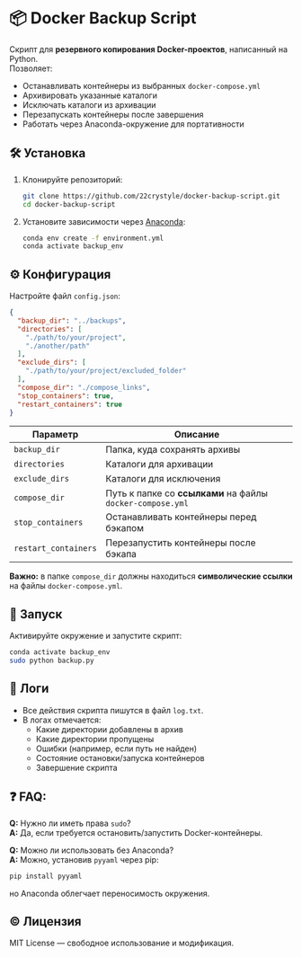 # 📦 Docker Backup Script

Скрипт для **резервного копирования Docker-проектов**, написанный на Python.  
 Позволяет:

- Останавливать контейнеры из выбранных `docker-compose.yml`
- Архивировать указанные каталоги
- Исключать каталоги из архивации
- Перезапускать контейнеры после завершения
- Работать через Anaconda-окружение для портативности

## 🛠 Установка

1. Клонируйте репозиторий:

   ```bash
   git clone https://github.com/22crystyle/docker-backup-script.git
   cd docker-backup-script
   ```
2. Установите зависимости через [Anaconda](https://www.anaconda.com/):

   ```bash
   conda env create -f environment.yml
   conda activate backup_env
   ```

## ⚙️ Конфигурация

Настройте файл `config.json`:

```json
{
  "backup_dir": "../backups",
  "directories": [
    "./path/to/your/project",
    "./another/path"
  ],
  "exclude_dirs": [
    "./path/to/your/project/excluded_folder"
  ],
  "compose_dir": "./compose_links",
  "stop_containers": true,
  "restart_containers": true
}
```

| Параметр           | Описание                                             |
|--------------------|------------------------------------------------------|
| `backup_dir`         | Папка, куда сохранять архивы                         |
| `directories`        | Каталоги для архивации                               |
| `exclude_dirs`       | Каталоги для исключения                              |
| `compose_dir`        | Путь к папке со **ссылками** на файлы `docker-compose.yml` |
| `stop_containers`    | Останавливать контейнеры перед бэкапом               |
| `restart_containers` | Перезапустить контейнеры после бэкапа                |

**Важно:** в папке `compose_dir` должны находиться **символические ссылки** на файлы `docker-compose.yml`.


## 🚀 Запуск

Активируйте окружение и запустите скрипт:

```bash
conda activate backup_env
sudo python backup.py
```

## 📝 Логи

- Все действия скрипта пишутся в файл `log.txt`.
- В логах отмечается:
  - Какие директории добавлены в архив
  - Какие директории пропущены
  - Ошибки (например, если путь не найден)
  - Состояние остановки/запуска контейнеров
  - Завершение скрипта

## ❓ FAQ:

**Q:** Нужно ли иметь права `sudo`?  
 **A:** Да, если требуется остановить/запустить Docker-контейнеры.

**Q:** Можно ли использовать без Anaconda?  
 **A:** Можно, установив `pyyaml` через pip:

```bash
pip install pyyaml
```

но Anaconda облегчает переносимость окружения.

## ©️ Лицензия

MIT License — свободное использование и модификация.
